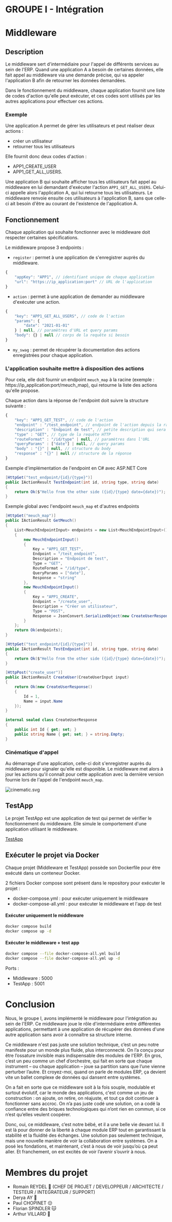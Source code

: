 # GROUPE I - Intégration

# Middleware

## Description
Le middleware sert d'intermédiaire pour l'appel de différents services au sein de l'ERP. Quand une application A a 
besoin de certaines données, elle fait appel au middleware via une demande précise, qui va appeler l'application B afin 
de retourner les données demandées.

Dans le fonctionnement du middleware, chaque application fournit une liste de codes d'action qu'elle peut exécuter, et 
ces codes sont utilisés par les autres applications pour effectuer ces actions.

### Exemple
Une application A permet de gérer les utilisateurs et peut réaliser deux actions :
- créer un utilisateur 
- retourner tous les utilisateurs

Elle fournit donc deux codes d'action :
- APP1_CREATE_USER
- APP1_GET_ALL_USERS.

Une application B qui souhaite afficher tous les utilisateurs fait appel au middleware en lui demandant d'exécuter 
l'action `APP1_GET_ALL_USERS`. Celui-ci appelle alors l'application A, qui lui retourne tous les utilisateurs. Le 
middleware renvoie ensuite ces utilisateurs à l'application B, sans que celle-ci ait besoin d'être au courant de 
l'existence de l'application A.


## Fonctionnement

Chaque application qui souhaite fonctionner avec le middleware doit respecter certaines spécifications.

Le middleware propose 3 endpoints :

- `register` : permet à une application de s'enregistrer auprès du middleware.
```js
{
    "appKey": "APP1", // identifiant unique de chaque application
    "url": "https://ip_application:port" // URL de l'application
}
```

- `action` : permet à une application de demander au middleware d'exécuter une action.
```js
{
    "key": "APP1_GET_ALL_USERS", // code de l'action
    "params": {
        "date": "2021-01-01"
    } | null, // paramètres d'URL et query params
    "body": {} | null // corps de la requête si besoin
}
```

- `my_swag` : permet de récupérer la documentation des actions enregistrées pour chaque application.


### L'application souhaite mettre à disposition des actions
Pour cela, elle doit fournir un endpoint `meuch_map` à la racine (exemple : https://ip_application:port/meuch_map), qui 
retourne la liste des actions qu'elle propose.

Chaque action dans la réponse de l'endpoint doit suivre la structure suivante :
```js
{
    "key": "APP1_GET_TEST", // code de l'action
    "endpoint" : "/test_endpoint", // endpoint de l'action depuis la racine
    "description" : "Endpoint de test", // petite description qui sera utilisée pour la documentation
    "type" : "GET", // type de la requête HTTP
    "routeFormat" : "/id/type" | null, // paramètres dans l'URL
    "queryParams" : ["date"] | null, // query params
    "body" : "{}" | null, // structure du body
    "response" : "{}" | null // structure de la réponse
}
```

Exemple d'implémentation de l'endpoint en C# avec ASP.NET Core
```csharp
[HttpGet("test_endpoint/{id}/{type}")]
public IActionResult TestEndpoint(int id, string type, string date)
{
    return Ok($"Hello from the other side ({id}/{type} date={date})");
}
```

Exemple global avec l'endpoint `meuch_map` et d'autres endpoints
```csharp
[HttpGet("meuch_map")]
public IActionResult GetMeuch()
{
    List<MeuchEndpointInput> endpoints = new List<MeuchEndpointInput>()
    {
        new MeuchEndpointInput()
        {
            Key = "APP1_GET_TEST",
            Endpoint = "/test_endpoint",
            Description = "Endpoint de test",
            Type = "GET",
            RouteFormat = "/id/type",
            QueryParams = ["date"],
            Response = "string"
        },
        new MeuchEndpointInput()
        {
            Key = "APP1_CREATE",
            Endpoint = "/create_user",
            Description = "Créer un utilisateur",
            Type = "POST",
            Response = JsonConvert.SerializeObject(new CreateUserResponse(), Formatting.Indented),
        }
    };
    return Ok(endpoints);
}

[HttpGet("test_endpoint/{id}/{type}")]
public IActionResult TestEndpoint(int id, string type, string date)
{
    return Ok($"Hello from the other side ({id}/{type} date={date})");
}

[HttpPost("create_user")]
public IActionResult CreateUser(CreateUserInput input)
{
    return Ok(new CreateUserResponse()
    {
        Id = 1,
        Name = input.Name
    });    
}

internal sealed class CreateUserResponse
{
    public int Id { get; set; }
    public string Name { get; set; } = string.Empty;
}
```

### Cinématique d'appel

Au démarrage d'une application, celle-ci doit s'enregistrer auprès du middleware pour signaler qu'elle est disponible.
Le middleware met alors à jour les actions qu'il connaît pour cette application avec la dernière version fournie lors 
de l'appel de l'endpoint `meuch_map`.

![cinematic.svg](img/cinematic.svg)

## TestApp

Le projet TestApp est une application de test qui permet de vérifier le fonctionnement du middleware. Elle simule le 
comportement d'une application utilisant le middleware.

[TestApp](src/Middleware.TestApp)

## Exécuter le projet via Docker

Chaque projet (Middleware et TestApp) possède son Dockerfile pour être exécuté dans un conteneur Docker.

2 fichiers Docker compose sont présent dans le repository pour exécuter le projet :
- docker-compose.yml : pour exécuter uniquement le middleware
- docker-compose-all.yml : pour exécuter le middleware et l'app de test

#### Exécuter uniquement le middleware
```bash
docker compose build
docker compose up -d
```

#### Exécuter le middleware + test app
```bash
docker compose --file docker-compose-all.yml build
docker compose --file docker-compose-all.yml up -d
```

Ports :
- Middleware : 5000
- TestApp : 5001



# Conclusion
 Nous, le groupe I, avons implémenté le middleware pour l'intégration au sein de l'ERP. Ce middleware joue le rôle d'intermédiaire entre différentes applications, permettant à une application de récupérer des données d'une autre application sans avoir à connaître sa structure interne.

 Ce middleware n'est pas juste une solution technique, c’est un peu notre manifeste pour un monde plus fluide, plus interconnecté. On l’a conçu pour être l’ossature invisible mais indispensable des modules de l'ERP. En gros, c’est un peu comme un chef d’orchestre, qui fait en sorte que chaque instrument – ou chaque application – joue sa partition sans que l’une vienne perturber l’autre. Et croyez-moi, quand on parle de modules ERP, ça devient vite un ballet complexe de données qui dansent entre systèmes.

 On a fait en sorte que ce middleware soit à la fois souple, modulable et surtout évolutif, car le monde des applications, c'est comme un jeu de construction : on ajoute, on retire, on réajuste, et tout ça doit continuer à fonctionner sans accroc. On n’a pas juste codé une solution, on a codé la confiance entre des briques technologiques qui n’ont rien en commun, si ce n’est qu’elles veulent coopérer.

 Donc, oui, ce middleware, c’est notre bébé, et il a une belle vie devant lui. Il est là pour donner de la liberté à chaque module ERP tout en garantissant la stabilité et la fluidité des échanges. Une solution pas seulement technique, mais une nouvelle manière de voir la collaboration entre systèmes. On a posé les fondations, et maintenant, c’est à nous de voir jusqu’où ça peut aller. Et franchement, on est excités de voir l’avenir s’ouvrir à nous.


# Membres du projet
- Romain REYDEL 👑 (CHEF DE PROJET / DEVELOPPEUR / ARCHITECTE / TESTEUR / INTEGRATEUR / SUPPORT)
- Derya AY 💫
- Paul CHOPINET 😔
- Florian SPINDLER 😽
- Arthur VILLARD 🏐
